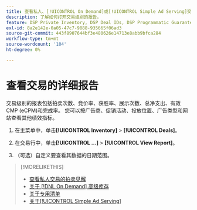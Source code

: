 ```yaml
---
title: 查看私人、[!UICONTROL On Demand]或[!UICONTROL Simple Ad Serving]交易的详细报告
description: 了解如何打开交易级别的报告。
feature: DSP Private Inventory, DSP Deal IDs, DSP Programmatic Guaranteed Deals, DSP On Demand Inventory, DSP Simple Ad Serving
exl-id: 8a2e142e-0a05-47c7-9888-935665f06ad3
source-git-commit: 443f8907644bf3e480626e14713e8abb9bfca284
workflow-type: tm+mt
source-wordcount: '104'
ht-degree: 0%

---
```


# 查看交易的详细报告

交易级别的报表包括拍卖次数、竞价率、获胜率、展示次数、总净支出、有效CMP (eCPM)和完成率。 您可以按广告商、促销活动、投放位置、广告类型和网站查看其他绩效指标。

1. 在主菜单中，单击&#x200B;**[!UICONTROL Inventory]** > **[!UICONTROL Deals]**。

1. 在交易行中，单击&#x200B;**[!UICONTROL ...]** > **[!UICONTROL View Report]**。

1. （可选）自定义要查看其数据的日期范围。

>[!MORELIKETHIS]
>
>* [查看私人交易的拍卖见解](/help/dsp/inventory/private-deal-auction-insights.md)
>* [关于 [!DNL On Demand] 高级库存](on-demand-inventory-about.md)
>* [关于专用清单](private-inventory-about.md)
>* [关于[!UICONTROL Simple Ad Serving]](simple-deal-about.md)
